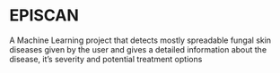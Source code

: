 # EPISCAN

A Machine Learning project that detects mostly spreadable fungal skin diseases given by the user and gives a detailed information about the disease, it’s severity and potential treatment options 
